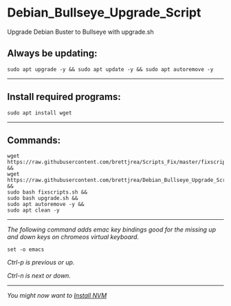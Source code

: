 # Debian_Bullseye_Upgrade_Script
Upgrade Debian Buster to Bullseye with upgrade.sh


## Always be updating:

```
sudo apt upgrade -y && sudo apt update -y && sudo apt autoremove -y
```

---

## Install required programs:

```
sudo apt install wget
```

---
## Commands:

```
wget https://raw.githubusercontent.com/brettjrea/Scripts_Fix/master/fixscripts.sh &&
wget https://raw.githubusercontent.com/brettjrea/Debian_Bullseye_Upgrade_Script/master/upgrade.sh &&
sudo bash fixscripts.sh &&
sudo bash upgrade.sh && 
sudo apt autoremove -y &&
sudo apt clean -y
```

---

*The following command adds emac key bindings good for the missing up and down keys on chromeos virtual keyboard.*

```
set -o emacs
```

*Ctrl-p is previous or up.*

*Ctrl-n is next or down.*

---

*You might now want to [Install NVM](https://github.com/brettjrea/Debian_Install_NVM)*
